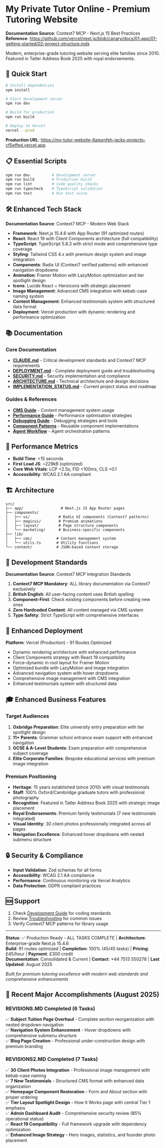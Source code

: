 # My Private Tutor Online - Premium Tutoring Website

**Documentation Source**: Context7 MCP - Next.js 15 Best Practices  
**Reference**: https://github.com/vercel/next.js/blob/canary/docs/01-app/01-getting-started/02-project-structure.mdx

Modern, enterprise-grade tutoring website serving elite families since 2010. Featured in Tatler Address Book 2025 with royal endorsements.

## 🚀 Quick Start

```bash
# Install dependencies
npm install

# Start development server
npm run dev

# Build for production
npm run build

# Deploy to Vercel
vercel --prod
```

**Production URL**: https://my-tutor-website-6aipxnfeh-jacks-projects-cf5effed.vercel.app

## 📋 Essential Scripts

```bash
npm run dev          # Development server
npm run build        # Production build
npm run lint         # Code quality checks
npm run typecheck    # TypeScript validation
npm run test         # Run test suite
```

## 🛠️ Enhanced Tech Stack

**Documentation Source**: Context7 MCP - Modern Web Stack  
- **Framework**: Next.js 15.4.6 with App Router (91 optimized routes)
- **React**: React 19 with Client Components architecture (full compatibility)
- **TypeScript**: TypeScript 5.8.3 with strict mode and comprehensive type coverage
- **Styling**: Tailwind CSS 4.x with premium design system and image integration
- **Components**: Radix UI (Context7 verified patterns) with enhanced navigation dropdowns
- **Animation**: Framer Motion with LazyMotion optimization and tier spotlight design
- **Icons**: Lucide React + Heroicons with strategic placement
- **Image Management**: Advanced CMS integration with kebab-case naming system
- **Content Management**: Enhanced testimonials system with structured data format
- **Deployment**: Vercel production with dynamic rendering and performance optimization

## 📚 Documentation

### Core Documentation
- **[CLAUDE.md](CLAUDE.md)** - Critical development standards and Context7 MCP requirements
- **[DEPLOYMENT.md](DEPLOYMENT.md)** - Complete deployment guide and troubleshooting
- **[SECURITY.md](SECURITY.md)** - Security implementation and compliance
- **[ARCHITECTURE.md](ARCHITECTURE.md)** - Technical architecture and design decisions
- **[IMPLEMENTATION_STATUS.md](IMPLEMENTATION_STATUS.md)** - Current project status and roadmap

### Guides & References
- **[CMS Guide](docs/guides/CMS_GUIDE.md)** - Content management system usage
- **[Performance Guide](docs/guides/PERFORMANCE_GUIDE.md)** - Performance optimisation strategies
- **[Debugging Guide](docs/guides/DEBUGGING_GUIDE.md)** - Debugging strategies and tools
- **[Component Patterns](docs/technical/COMPONENT_PATTERNS.md)** - Reusable component implementations
- **[Agent Workflow](docs/technical/AGENT_WORKFLOW.md)** - Agent orchestration patterns

## 🎯 Performance Metrics

- **Build Time**: <15 seconds
- **First Load JS**: ~229kB (optimized)
- **Core Web Vitals**: LCP <2.5s, FID <100ms, CLS <0.1
- **Accessibility**: WCAG 2.1 AA compliant

## 🏗️ Architecture

```
src/
├── app/                 # Next.js 15 App Router pages
├── components/
│   ├── ui/             # Radix UI components (Context7 patterns)
│   ├── magicui/        # Premium animations
│   ├── layout/         # Page structure components
│   └── marketing/      # Business-specific components
├── lib/
│   ├── cms/           # Content management system
│   └── utils.ts       # Utility functions
└── content/           # JSON-based content storage
```

## 🔧 Development Standards

**Documentation Source**: Context7 MCP Integration Standards

1. **Context7 MCP Mandatory**: ALL library documentation via Context7 exclusively
2. **British English**: All user-facing content uses British spelling
3. **Component-First**: Check existing components before creating new ones
4. **Zero Hardcoded Content**: All content managed via CMS system
5. **Type Safety**: Strict TypeScript with comprehensive interfaces

## 🚀 Enhanced Deployment

**Platform**: Vercel (Production) - 91 Routes Optimized  
- Dynamic rendering architecture with enhanced performance
- Client Components strategy with React 19 compatibility
- Force-dynamic in root layout for Framer Motion
- Optimized bundle with LazyMotion and image integration
- Advanced navigation system with hover dropdowns
- Comprehensive image management with CMS integration
- Enhanced testimonials system with structured data

## 🎓 Enhanced Business Features

### Target Audiences
1. **Oxbridge Preparation**: Elite university entry preparation with tier spotlight design
2. **11+ Parents**: Grammar school entrance exam support with enhanced navigation
3. **GCSE & A-Level Students**: Exam preparation with comprehensive subject coverage
4. **Elite Corporate Families**: Bespoke educational services with premium image integration

### Premium Positioning
- **Heritage**: 15 years established (since 2010) with visual testimonials
- **Staff**: 100% Oxford/Cambridge graduate tutors with professional photography
- **Recognition**: Featured in Tatler Address Book 2025 with strategic image placement
- **Royal Endorsements**: Premium family testimonials (7 new testimonials integrated)
- **Visual Identity**: 30 client photos professionally integrated across all pages
- **Navigation Excellence**: Enhanced hover dropdowns with nested submenu structure

## 🔒 Security & Compliance

- **Input Validation**: Zod schemas for all forms
- **Accessibility**: WCAG 2.1 AA compliance
- **Performance**: Continuous monitoring via Vercel Analytics
- **Data Protection**: GDPR compliant practices

## 🆘 Support

1. Check [Development Guide](docs/DEVELOPMENT.md) for coding standards
2. Review [Troubleshooting](docs/TROUBLESHOOTING.md) for common issues
3. Verify Context7 MCP patterns for library usage

---

**Status**: ✅ Production Ready - ALL TASKS COMPLETE | **Architecture**: Enterprise-grade Next.js 15.4.6  
**Build**: 91 routes optimized | **Completion**: 100% (45/45 tasks) | **Pricing**: £45/hour | **Payment**: £300 credit  
**Documentation**: Consolidated & Current | **Contact**: +44 7513 550278 | **Last Updated**: August 2025

*Built for premium tutoring excellence with modern web standards and comprehensive enhancements*

## 🎯 Recent Major Accomplishments (August 2025)

### REVISIONS.MD Completed (6 Tasks)
✅ **Subject Tuition Page Overhaul** - Complete section reorganization with nested dropdown navigation  
✅ **Navigation System Enhancement** - Hover dropdowns with comprehensive submenu structure  
✅ **Blog Page Creation** - Professional under-construction design with premium branding  

### REVISIONS2.MD Completed (7 Tasks)  
✅ **30 Client Photos Integration** - Professional image management with kebab-case naming  
✅ **7 New Testimonials** - Structured CMS format with enhanced data organization  
✅ **Homepage Component Restoration** - Form and About section with proper ordering  
✅ **Tier Layout Spotlight Design** - How It Works page with central Tier 1 emphasis  
✅ **Admin Dashboard Audit** - Comprehensive security review (85% operational status)  
✅ **React 19 Compatibility** - Full framework upgrade with dependency optimization  
✅ **Enhanced Image Strategy** - Hero images, statistics, and founder photo placement